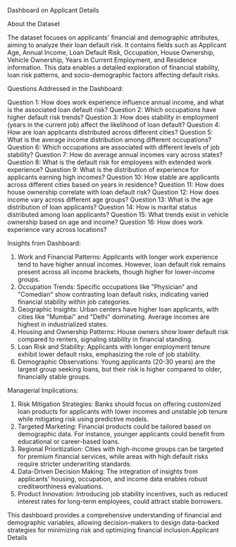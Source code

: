 Dashboard on Applicant Details

About the Dataset

The dataset focuses on applicants' financial and demographic attributes, aiming to analyze their loan default risk. It contains fields such as Applicant Age, Annual Income, Loan Default Risk, Occupation, House Ownership, Vehicle Ownership, Years in Current Employment, and Residence information. This data enables a detailed exploration of financial stability, loan risk patterns, and socio-demographic factors affecting default risks.

Questions Addressed in the Dashboard:

Question 1: How does work experience influence annual income, and what is the associated loan default risk?
Question 2: Which occupations have higher default risk trends?
Question 3: How does stability in employment (years in the current job) affect the likelihood of loan default?
Question 4: How are loan applicants distributed across different cities?
Question 5: What is the average income distribution among different occupations?
Question 6: Which occupations are associated with different levels of job stability?
Question 7: How do average annual incomes vary across states?
Question 8: What is the default risk for employees with extended work experience?
Question 9: What is the distribution of experience for applicants earning high incomes?
Question 10: How stable are applicants across different cities based on years in residence?
Question 11: How does house ownership correlate with loan default risk?
Question 12: How does income vary across different age groups?
Question 13: What is the age distribution of loan applicants?
Question 14: How is marital status distributed among loan applicants?
Question 15: What trends exist in vehicle ownership based on age and income?
Question 16: How does work experience vary across locations?

Insights from Dashboard:

1. Work and Financial Patterns: Applicants with longer work experience tend to have higher annual incomes. However, loan default risk remains present across all income brackets, though higher for lower-income groups.
2. Occupation Trends: Specific occupations like "Physician" and "Comedian" show contrasting loan default risks, indicating varied financial stability within job categories.
3. Geographic Insights: Urban centers have higher loan applicants, with cities like "Mumbai" and "Delhi" dominating. Average incomes are highest in industrialized states.
4. Housing and Ownership Patterns: House owners show lower default risk compared to renters, signaling stability in financial standing.
5. Loan Risk and Stability: Applicants with longer employment tenure exhibit lower default risks, emphasizing the role of job stability.
6. Demographic Observations: Young applicants (20-30 years) are the largest group seeking loans, but their risk is higher compared to older, financially stable groups.


Managerial Implications:

1. Risk Mitigation Strategies: Banks should focus on offering customized loan products for applicants with lower incomes and unstable job tenure while mitigating risk using predictive models.
2. Targeted Marketing: Financial products could be tailored based on demographic data. For instance, younger applicants could benefit from educational or career-based loans.
3. Regional Prioritization: Cities with high-income groups can be targeted for premium financial services, while areas with high default risks require stricter underwriting standards.
4. Data-Driven Decision Making: The integration of insights from applicants' housing, occupation, and income data enables robust creditworthiness evaluations.
5. Product Innovation: Introducing job stability incentives, such as reduced interest rates for long-term employees, could attract stable borrowers.
   
This dashboard provides a comprehensive understanding of financial and demographic variables, allowing decision-makers to design data-backed strategies for minimizing risk and optimizing financial inclusion.Applicant Details
